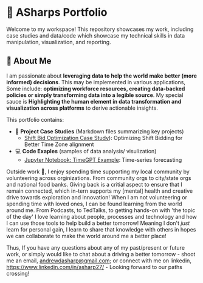 # 💼 ASharps Portfolio

Welcome to my workspace! This repository showcases my work, including case studies and data/code which showcase my technical skills in data manipulation, visualization, and reporting.

## 👋 About Me
I am passionate about **leveraging data to help the world make better (more informed) decisions**.
This may be implemented in various applications, Some include: **optimizing workforce resources, creating data-backed policies or simply transforming data into a legible source**. 
My special sauce is **Highlighting the human element in data transformation and visualization across platforms** to derive actionable insights.


This portfolio contains:
- 📂 **Project Case Studies** (Markdown files summarizing key projects)
  - [Shift Bid Optimization Case Study](https://github.com/wfmer/asharp-portfolio/blob/dcb26366cdbc76253fa11ad071199d3d786971c3/%F0%9F%8F%86%20Case%20Study%20-%20Optimizing%20Shift%20Bid%20via%20Time%20Zone%20Alignment.md)): Optimizing Shift Bidding for Better Time Zone alignment
- 💻 **Code Exaples** (samples of data analysis/ visulization)
  - [Jupyter Notebook: TimeGPT Example](https://github.com/wfmer/asharp-portfolio/blob/main/timegpt-example-cleaned.ipynb): Time-series forecasting








Outside work 💜, I enjoy spending time supporting my local community by volunteering across orginizations. From community orgs to city/state orgs and national food banks. Giving back is a critial aspect to ensure that I remain connected, which in-tern supports my [mental] health and creative drive towards exploration and innovation!
When I am not volunteering or spending time with loved ones, I can be found learning from the world around me. From Podcasts, to TedTalks, to getting hands-on with 'the topic of the day' I love learning about people, processes and technology and how I can use those tools to help build a better tomorrow!
Meaning I don't *just* learn for personal gain, I learn to share that knowledge with others in hopes we can collaborate to make the world around me a better place!

Thus, If you have any questions about any of my past/present or future work, or simply would like to chat about a driving a better tomorrow - shoot me an email, andrewdasharp@gmail.com; or connect with me on linkedin, https://www.linkedin.com/in/asharp27/ - Looking forward to our paths crossing!
